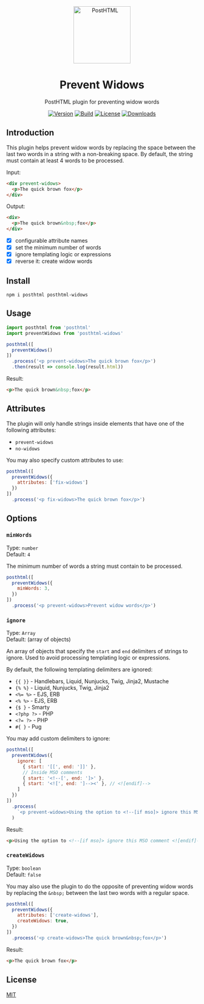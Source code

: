<div align="center">
  <img width="150" height="150" alt="PostHTML" src="https://posthtml.github.io/posthtml/logo.svg">
  <h1>Prevent Widows</h1>
  <p>PostHTML plugin for preventing widow words</p>

  [![Version][npm-version-shield]][npm]
  [![Build][github-ci-shield]][github-ci]
  [![License][license-shield]][license]
  [![Downloads][npm-stats-shield]][npm-stats]
</div>

## Introduction

This plugin helps prevent widow words by replacing the space between the last two words in a string with a non-breaking space. By default, the string must contain at least 4 words to be processed.

Input:

```html
<div prevent-widows>
  <p>The quick brown fox</p>
</div>
```

Output:

```html
<div>
  <p>The quick brown&nbsp;fox</p>
</div>
```

- [x] configurable attribute names
- [x] set the minimum number of words
- [x] ignore templating logic or expressions
- [x] reverse it: create widow words

## Install

```
npm i posthtml posthtml-widows
```

## Usage

```js
import posthtml from 'posthtml'
import preventWidows from 'posthtml-widows'

posthtml([
  preventWidows()
])
  .process('<p prevent-widows>The quick brown fox</p>')
  .then(result => console.log(result.html))
```

Result:

```html
<p>The quick brown&nbsp;fox</p>
```

## Attributes

The plugin will only handle strings inside elements that have one of the following attributes:

- `prevent-widows`
- `no-widows`

You may also specify custom attributes to use:

```js
posthtml([
  preventWidows({
    attributes: ['fix-widows']
  })
])
  .process('<p fix-widows>The quick brown fox</p>')
```

## Options

### `minWords`

Type: `number`\
Default: `4`

The minimum number of words a string must contain to be processed.

```js
posthtml([
  preventWidows({
    minWords: 3,
  })
])
  .process('<p prevent-widows>Prevent widow words</p>')
```

### `ignore`

Type: `Array`\
Default: (array of objects)

An array of objects that specify the `start` and `end` delimiters of strings to ignore. Used to avoid processing templating logic or expressions.

By default, the following templating delimiters are ignored:

- `{{ }}` -  Handlebars, Liquid, Nunjucks, Twig, Jinja2, Mustache
- `{% %}` -  Liquid, Nunjucks, Twig, Jinja2
- `<%= %>` - EJS, ERB
- `<% %>` -  EJS, ERB
- `{$ }` - Smarty
- `<?php ?>` - PHP
- `<?= ?>` - PHP
- `#{ }` - Pug

You may add custom delimiters to ignore:

```js
posthtml([
  preventWidows({
    ignore: [
      { start: '[[', end: ']]' },
      // Inside MSO comments
      { start: '<!--[', end: ']>' },
      { start: '<![', end: ']--><' }, // <![endif]-->
    ]
  })
])
  .process(
    `<p prevent-widows>Using the option to <!--[if mso]> ignore this MSO comment <![endif]--> is being tested here.</p>`
  )
```

Result:

```html
<p>Using the option to <!--[if mso]> ignore this MSO comment <![endif]--> is being tested&nbsp;here.</p>
```

### `createWidows`

Type: `boolean`\
Default: `false`

You may also use the plugin to do the opposite of preventing widow words by replacing the `&nbsp;` between the last two words with a regular space.

```js
posthtml([
  preventWidows({
    attributes: ['create-widows'],
    createWidows: true,
  })
])
  .process('<p create-widows>The quick brown&nbsp;fox</p>')
```

Result:

```html
<p>The quick brown fox</p>
```

## License

[MIT](./LICENSE)

[npm]: https://www.npmjs.com/package/posthtml-widows
[npm-version-shield]: https://img.shields.io/npm/v/posthtml-widows.svg
[npm-stats]: http://npm-stat.com/charts.html?package=posthtml-widows
[npm-stats-shield]: https://img.shields.io/npm/dt/posthtml-widows.svg
[github-ci]: https://github.com/posthtml/posthtml-widows/actions/workflows/nodejs.yml
[github-ci-shield]: https://github.com/posthtml/posthtml-widows/actions/workflows/nodejs.yml/badge.svg
[license]: ./LICENSE
[license-shield]: https://img.shields.io/npm/l/posthtml-widows.svg
